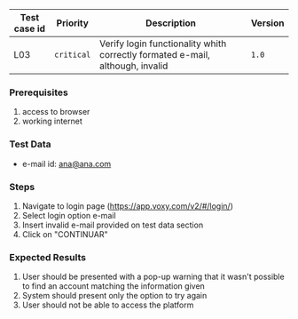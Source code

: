 Test case id | Priority | Description | Version
---|---|---|---
L03 | `critical` | Verify login functionality whith correctly formated e-mail, although, invalid| `1.0`

### Prerequisites
1. access to browser
2. working internet

### Test Data
* e-mail id: ana@ana.com

### Steps
1. Navigate to login page (https://app.voxy.com/v2/#/login/)
2. Select login option e-mail
3. Insert invalid e-mail provided on test data section
4. Click on "CONTINUAR"

### Expected Results
1. User should be presented with a pop-up warning that it wasn't possible to find an account matching the information given
2. System should present only the option to try again
3. User should not be able to access the platform
